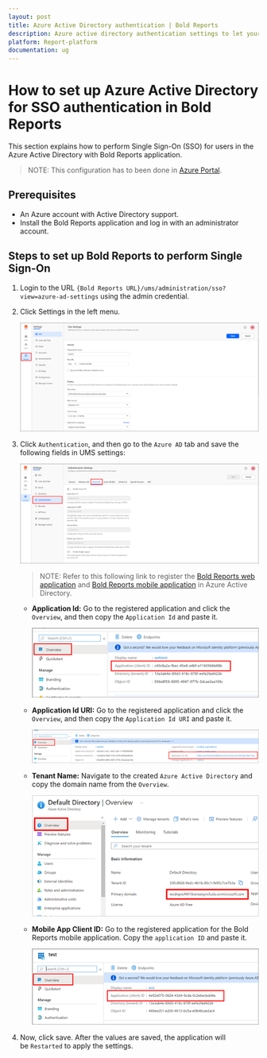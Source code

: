 ```yaml
---
layout: post
title: Azure Active Directory authentication | Bold Reports
description: Azure active directory authentication settings to let your users use their Azure AD credentials to login into the Bold Reports On-Premise Edition.
platform: Report-platform
documentation: ug
---
```


# How to set up Azure Active Directory for SSO authentication in Bold Reports

This section explains how to perform Single Sign-On (SSO) for users in the Azure Active Directory with Bold Reports application.

> NOTE: This configuration has to been done in [Azure Portal](https://portal.azure.com/#home).

## Prerequisites

* An Azure account with Active Directory support.
* Install the Bold Reports application and log in with an administrator account.

## Steps to set up Bold Reports to perform Single Sign-On

1. Login to the URL `{Bold Reports URL}/ums/administration/sso?view=azure-ad-settings` using the admin credential.

2. Click Settings in the left menu.

    ![application-settings](/static/assets/on-premise/images/authentication/single-sign-on/azure-active-directory/sso-settings.png)

3. Click `Authentication`, and then go to the `Azure AD` tab and save the following fields in UMS settings:

    ![azure-ad-settings](/static/assets/on-premise/images/authentication/single-sign-on/azure-active-directory/enable-sso.png)

    > NOTE: Refer to this following link to register the [Bold Reports web application](https://help.boldreports.com/enterprise-reporting/administrator-guide/how-to/set-up-azure-active-directory/#steps-to-register-bold-reports-on-premise-application-in-azure-active-directory) and [Bold Reports mobile application](https://help.boldreports.com/enterprise-reporting/administrator-guide/how-to/set-up-azure-active-directory/#steps-to-register-bold-reports-on-premise-mobile-application-in-azure-active-directory) in Azure Active Directory.

    * **Application Id:** Go to the registered application and click the `Overview`, and then copy the `Application Id` and paste it.

        ![application-id](/static/assets/on-premise/images/authentication/single-sign-on/azure-active-directory/app-id.png)

    * **Application Id URI:** Go to the registered application and click the `Overview`, and then copy the `Application Id URI` and paste it.

        ![application-id-uri](/static/assets/on-premise/images/authentication/single-sign-on/azure-active-directory/app-id-uri.png)

    * **Tenant Name:** Navigate to the created `Azure Active Directory` and copy the domain name from the `Overview`.

        ![tenant-name](/static/assets/on-premise/images/authentication/single-sign-on/azure-active-directory/tenant-name.png)

    * **Mobile App Client ID:** Go to the registered application for the Bold Reports mobile application. Copy the `application ID` and paste it.

        ![mobile-app-id](/static/assets/on-premise/images/authentication/single-sign-on/azure-active-directory/mobile-app-id.png)

4. Now, click save. After the values are saved, the application will be `Restarted` to apply the settings.